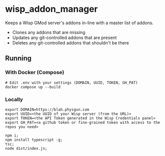 # wisp_addon_manager
Keeps a Wisp GMod server's addons in-line with a master list of addons.

- Clones any addons that are missing
- Updates any git-controlled addons that are present
- Deletes any git-controlled addons that shouldn't be there

## Running

### With Docker (Compose)
```
# Edit .env with your settings (DOMAIN, UUID, TOKEN, GH_PAT)
docker compose up --build
```

### Locally
```
export DOMAIN=https://blah.physgun.com
export UUID=<the UUID of your Wisp server (from the URL)>
export TOKEN=<the API Token generated in the Wisp Credentials panel>
export GH_PAT=<a github token or fine-grained token with access to the repos you need>

npm i;
npm install typescript -g;
tsc;
node dist/index.js;
```
